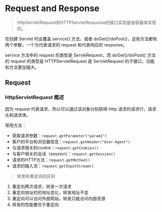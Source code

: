# Request and Response

> HttpServletRequest和HTTPServletResponse的接口实现是由容器来实现的。

在创建 Servlet 时会覆盖 service() 方法，或者 doGet()/doPost()，这些方法都有两个参数，一个为代表请求的 request 和代表响应的 response。

service 方法中的 request 的类型是 ServleRequest，而 doGet()/doPost() 方法的 request 的类型是 HTTPServletRequest 是 ServletRequest 的子接口，功能和方法更加强大。

## Request

### HttpServletRequest 概述

因为 request 代表请求，所以可以通过该对象分别获得 Http 请求的请求行，请求头和请求体。

常用方法：

- 获取请求参数：`request.getParameter("param1")`
- 客户的平台和浏览器信息：`request.getHeader("User-Agent")`
- 与请求相关的cookie：`request.getCookies()`
- 与客户相关的会话（session）：`request.getSession()`
- 请求的HTTP方法：`request.getMethod()`
- 请求的输入流：`request.getInputStream()`

> 转发和重定向的区别

1. 重定向两次请求，转发一次请求
2. 重定向地址栏的地址变化，转发地址不变
3. 重定向可以访问外部网站，转发只能访问内部资源
4. 转发的性能要优于重定向